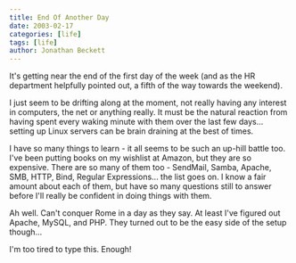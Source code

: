 ```yaml
---
title: End Of Another Day
date: 2003-02-17
categories: [life]
tags: [life]
author: Jonathan Beckett
---
```


It's getting near the end of the first day of the week (and as the HR department helpfully pointed out, a fifth of the way towards the weekend).

I just seem to be drifting along at the moment, not really having any interest in computers, the net or anything really. It must be the natural reaction from having spent every waking minute with them over the last few days... setting up Linux servers can be brain draining at the best of times.

I have so many things to learn - it all seems to be such an up-hill battle too. I've been putting books on my wishlist at Amazon, but they are so expensive. There are so many of them too - SendMail, Samba, Apache, SMB, HTTP, Bind, Regular Expressions... the list goes on. I know a fair amount about each of them, but have so many questions still to answer before I'll really be confident in doing things with them.

Ah well. Can't conquer Rome in a day as they say. At least I've figured out Apache, MySQL, and PHP. They turned out to be the easy side of the setup though...

I'm too tired to type this. Enough!